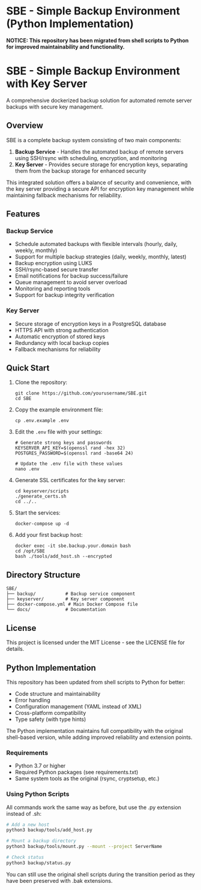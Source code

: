 # SBE - Simple Backup Environment (Python Implementation)

**NOTICE: This repository has been migrated from shell scripts to Python for improved maintainability and functionality.**

# SBE - Simple Backup Environment with Key Server

A comprehensive dockerized backup solution for automated remote server backups with secure key management.

## Overview

SBE is a complete backup system consisting of two main components:

1. **Backup Service** - Handles the automated backup of remote servers using SSH/rsync with scheduling, encryption, and monitoring
2. **Key Server** - Provides secure storage for encryption keys, separating them from the backup storage for enhanced security

This integrated solution offers a balance of security and convenience, with the key server providing a secure API for encryption key management while maintaining fallback mechanisms for reliability.

## Features

### Backup Service
- Schedule automated backups with flexible intervals (hourly, daily, weekly, monthly)
- Support for multiple backup strategies (daily, weekly, monthly, latest)
- Backup encryption using LUKS
- SSH/rsync-based secure transfer
- Email notifications for backup success/failure
- Queue management to avoid server overload
- Monitoring and reporting tools
- Support for backup integrity verification

### Key Server
- Secure storage of encryption keys in a PostgreSQL database
- HTTPS API with strong authentication
- Automatic encryption of stored keys
- Redundancy with local backup copies
- Fallback mechanisms for reliability

## Quick Start

1. Clone the repository:
   ```
   git clone https://github.com/yourusername/SBE.git
   cd SBE
   ```

2. Copy the example environment file:
   ```
   cp .env.example .env
   ```

3. Edit the `.env` file with your settings:
   ```
   # Generate strong keys and passwords
   KEYSERVER_API_KEY=$(openssl rand -hex 32)
   POSTGRES_PASSWORD=$(openssl rand -base64 24)
   
   # Update the .env file with these values
   nano .env
   ```

4. Generate SSL certificates for the key server:
   ```
   cd keyserver/scripts
   ./generate_certs.sh
   cd ../..
   ```

5. Start the services:
   ```
   docker-compose up -d
   ```

6. Add your first backup host:
   ```
   docker exec -it sbe.backup.your.domain bash
   cd /opt/SBE
   bash ./tools/add_host.sh --encrypted
   ```

## Directory Structure

```
SBE/
├── backup/           # Backup service component
├── keyserver/        # Key server component
├── docker-compose.yml # Main Docker Compose file
└── docs/             # Documentation
```

## License

This project is licensed under the MIT License - see the LICENSE file for details.

## Python Implementation

This repository has been updated from shell scripts to Python for better:

- Code structure and maintainability
- Error handling
- Configuration management (YAML instead of XML)
- Cross-platform compatibility
- Type safety (with type hints)

The Python implementation maintains full compatibility with the original shell-based version, while adding improved reliability and extension points.

### Requirements

- Python 3.7 or higher
- Required Python packages (see requirements.txt)
- Same system tools as the original (rsync, cryptsetup, etc.)

### Using Python Scripts

All commands work the same way as before, but use the .py extension instead of .sh:

```bash
# Add a new host
python3 backup/tools/add_host.py

# Mount a backup directory
python3 backup/tools/mount.py --mount --project ServerName

# Check status
python3 backup/status.py
```

You can still use the original shell scripts during the transition period as they have been preserved with .bak extensions.
